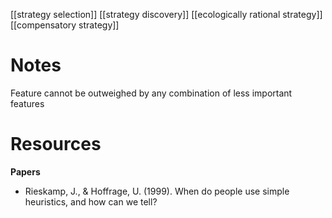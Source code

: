 [[strategy selection]]
[[strategy discovery]]
[[ecologically rational strategy]]
[[compensatory strategy]]

# Notes
Feature cannot be outweighed by any combination of less important features

# Resources
**Papers**
- Rieskamp, J., & Hoffrage, U. (1999). When do people use simple heuristics, and how can we tell?